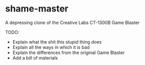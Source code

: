 # shame-master
A depressing clone of the Creative Labs CT-1300B Game Blaster

TODO:
- Explain what the shit this stupid thing does
- Explain all the ways in which it is bad
- Explain the differences from the original Game Blaster
- Add a bill of materials
